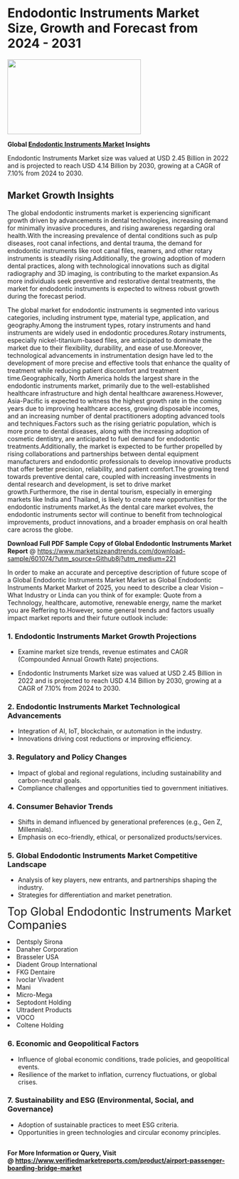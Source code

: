 <H1>Endodontic Instruments Market Size, Growth and Forecast from 2024 - 2031</H1><img class="aligncenter size-medium wp-image-584254" src="https://thirdeyenews.in/wp-content/uploads/2024/09/Global-Market-Research-300x168.jpeg" alt="" width="300" height="168" /><p><strong>Global&nbsp;<a href="https://www.marketsizeandtrends.com/download-sample/601074/?utm_source=Github8j?utm_medium=221">Endodontic Instruments Market</a> Insights</strong></p><p>Endodontic Instruments Market size was valued at USD 2.45 Billion in 2022 and is projected to reach USD 4.14 Billion by 2030, growing at a CAGR of 7.10% from 2024 to 2030.</p><p><h2>Market Growth Insights</h2> <p>The global endodontic instruments market is experiencing significant growth driven by advancements in dental technologies, increasing demand for minimally invasive procedures, and rising awareness regarding oral health.With the increasing prevalence of dental conditions such as pulp diseases, root canal infections, and dental trauma, the demand for endodontic instruments like root canal files, reamers, and other rotary instruments is steadily rising.Additionally, the growing adoption of modern dental practices, along with technological innovations such as digital radiography and 3D imaging, is contributing to the market expansion.As more individuals seek preventive and restorative dental treatments, the market for endodontic instruments is expected to witness robust growth during the forecast period.</p> <p>The global market for endodontic instruments is segmented into various categories, including instrument type, material type, application, and geography.Among the instrument types, rotary instruments and hand instruments are widely used in endodontic procedures.Rotary instruments, especially nickel-titanium-based files, are anticipated to dominate the market due to their flexibility, durability, and ease of use.Moreover, technological advancements in instrumentation design have led to the development of more precise and effective tools that enhance the quality of treatment while reducing patient discomfort and treatment time.Geographically, North America holds the largest share in the endodontic instruments market, primarily due to the well-established healthcare infrastructure and high dental healthcare awareness.However, Asia-Pacific is expected to witness the highest growth rate in the coming years due to improving healthcare access, growing disposable incomes, and an increasing number of dental practitioners adopting advanced tools and techniques.Factors such as the rising geriatric population, which is more prone to dental diseases, along with the increasing adoption of cosmetic dentistry, are anticipated to fuel demand for endodontic treatments.Additionally, the market is expected to be further propelled by rising collaborations and partnerships between dental equipment manufacturers and endodontic professionals to develop innovative products that offer better precision, reliability, and patient comfort.The growing trend towards preventive dental care, coupled with increasing investments in dental research and development, is set to drive market growth.Furthermore, the rise in dental tourism, especially in emerging markets like India and Thailand, is likely to create new opportunities for the endodontic instruments market.As the dental care market evolves, the endodontic instruments sector will continue to benefit from technological improvements, product innovations, and a broader emphasis on oral health care across the globe.</p> <p><span class=""><strong>Download Full PDF Sample Copy of Global Endodontic Instruments Market Report</strong> @ <a href="https://www.marketsizeandtrends.com/download-sample/601074/?utm_source=Github8j?utm_medium=221" target="_blank">https://www.marketsizeandtrends.com/download-sample/601074/?utm_source=Github8j?utm_medium=221</a></span></p><p>In order to make an accurate and perceptive description of future scope of a Global&nbsp;Endodontic Instruments Market Market as Global&nbsp;Endodontic Instruments Market Market of 2025, you need to describe a clear Vision &ndash; What Industry or Linda can you think of for example: Quote from a Technology, healthcare, automotive, renewable energy, name the market you are Reffering to.However, some general trends and factors usually impact market reports and their future outlook include:</p><h3>1.&nbsp;<strong>Endodontic Instruments Market Growth Projections</strong></h3><ul><li>Examine market size trends, revenue estimates and CAGR (Compounded Annual Growth Rate) projections.</li><li><p>Endodontic Instruments Market size was valued at USD 2.45 Billion in 2022 and is projected to reach USD 4.14 Billion by 2030, growing at a CAGR of 7.10% from 2024 to 2030.</p></li></ul><h3>2.&nbsp;<strong>Endodontic Instruments Market Technological Advancements</strong></h3><ul><li>Integration of AI, IoT, blockchain, or automation in the industry.</li><li>Innovations driving cost reductions or improving efficiency.</li></ul><h3>3.&nbsp;<strong>Regulatory and Policy Changes</strong></h3><ul><li>Impact of global and regional regulations, including sustainability and carbon-neutral goals.</li><li>Compliance challenges and opportunities tied to government initiatives.</li></ul><h3>4.&nbsp;<strong>Consumer Behavior Trends</strong></h3><ul><li>Shifts in demand influenced by generational preferences (e.g., Gen Z, Millennials).</li><li>Emphasis on eco-friendly, ethical, or personalized products/services.</li></ul><h3>5.&nbsp;<strong>Global Endodontic Instruments Market Competitive Landscape</strong></h3><ul><li>Analysis of key players, new entrants, and partnerships shaping the industry.</li><li>Strategies for differentiation and market penetration.</li></ul><p data-pm-slice="1 1 []"><span style="color: inherit; font-family: inherit; font-size: 25px;">Top Global Endodontic Instruments Market Companies</span></p><div class="" data-test-id=""><p><li>Dentsply Sirona</li><li> Danaher Corporation</li><li> Brasseler USA</li><li> Diadent Group International</li><li> FKG Dentaire</li><li> Ivoclar Vivadent</li><li> Mani</li><li> Micro-Mega</li><li> Septodont Holding</li><li> Ultradent Products</li><li> VOCO</li><li> Coltene Holding</li></p></div><h3>6.&nbsp;<strong>Economic and Geopolitical Factors</strong></h3><ul><li>Influence of global economic conditions, trade policies, and geopolitical events.</li><li>Resilience of the market to inflation, currency fluctuations, or global crises.</li></ul><h3>7.&nbsp;<strong>Sustainability and ESG (Environmental, Social, and Governance)</strong></h3><ul><li>Adoption of sustainable practices to meet ESG criteria.</li><li>Opportunities in green technologies and circular economy principles.</li></ul><h2><strong style="font-size: 14px;">For More Information or Query, Visit @&nbsp;</strong><a style="background-color: #ffffff; font-size: 14px;" href="https://www.marketsizeandtrends.com/report/endodontic-instruments-market/" target="_blank">https://www.verifiedmarketreports.com/product/airport-passenger-boarding-bridge-market</a></h2>